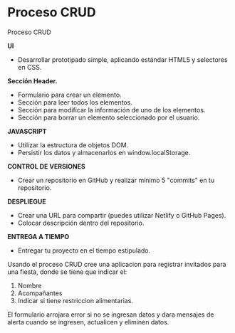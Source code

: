 # Proceso CRUD

Proceso CRUD

**UI**

- Desarrollar prototipado simple, aplicando estándar HTML5 y selectores en CSS.

**Sección Header.**

- Formulario para crear un elemento.
- Sección para leer todos los elementos.
- Sección para modificar la información de uno de los elementos.
- Sección para borrar un elemento seleccionado por el usuario.

**JAVASCRIPT**

- Utilizar la estructura de objetos DOM.
- Persistir los datos y almacenarlos en window.localStorage.

**CONTROL DE VERSIONES**

- Crear un repositorio en GitHub y realizar mínimo 5 "commits" en tu repositorio.

**DESPLIEGUE**

- Crear una URL para compartir (puedes utilizar Netlify o GitHub Pages).
- Colocar descripción dentro del repositorio.

**ENTREGA A TIEMPO**

- Entregar tu proyecto en el tiempo estipulado.


Usando el proceso CRUD cree una aplicacion para registrar invitados para una fiesta, donde se tiene que indicar el:

1) Nombre
2) Acompañantes
3) Indicar si tiene restriccion alimentarias.

El formulario arrojara error si no se ingresan datos y dara mensajes de alerta cuando se ingresen, actualicen y eliminen datos.
